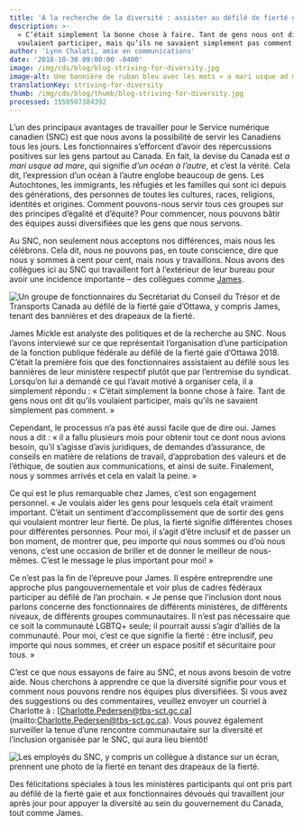 ```yaml
---
title: 'À la recherche de la diversité : assister au défilé de fierté gaie d’Ottawa'
description: >-
  « C’était simplement la bonne chose à faire. Tant de gens nous ont dit qu’ils
  voulaient participer, mais qu’ils ne savaient simplement pas comment. »
author: 'Lynn Chalati, amie en communications'
date: '2018-10-30 09:00:00 -0400'
image: /img/cds/blog/blog-striving-for-diversity.jpg
image-alt: Une bannière de ruban bleu avec les mots « a mari usque ad mare » en jaune.
translationKey: striving-for-diversity
thumb: /img/cds/blog/thumb/blog-striving-for-diversity.jpg
processed: 1550507384392
---
```


L’un des principaux avantages de travailler pour le Service numérique canadien (SNC) est que nous avons la possibilité de servir les Canadiens tous les jours. Les fonctionnaires s’efforcent d’avoir des répercussions positives sur les gens partout au Canada. En fait, la devise du Canada est *a mari usque ad mare*, qui signifie *d’un océan à l’autre*, et c’est la vérité. Cela dit, l’expression d’un océan à l’autre englobe beaucoup de gens. Les Autochtones, les immigrants, les réfugiés et les familles qui sont ici depuis des générations, des personnes de toutes les cultures, races, religions, identités et origines. Comment pouvons-nous servir tous ces groupes sur des principes d’égalité et d’équité? Pour commencer, nous pouvons bâtir des équipes aussi diversifiées que les gens que nous servons.

Au SNC, non seulement nous acceptons nos différences, mais nous les célébrons. Cela dit, nous ne pouvons pas, en toute conscience, dire que nous y sommes à cent pour cent, mais nous y travaillons. Nous avons des collègues ici au SNC qui travaillent fort à l’extérieur de leur bureau pour avoir une incidence importante – des collègues comme [James](https://twitter.com/james_mickle). 

![Un groupe de fonctionnaires du Secrétariat du Conseil du Trésor et de Transports Canada au défilé de la fierté gaie d’Ottawa, y compris James, tenant des bannières et des drapeaux de la fierté.](/img/cds/blog-striving-for-diversity2.jpg)

James Mickle est analyste des politiques et de la recherche au SNC. Nous l’avons interviewé sur ce que représentait l’organisation d’une participation de la fonction publique fédérale au défilé de la fierté gaie d’Ottawa 2018. C’était la première fois que des fonctionnaires assistaient au défilé sous les bannières de leur ministère respectif plutôt que par l’entremise du syndicat. Lorsqu’on lui a demandé ce qui l’avait motivé à organiser cela, il a simplement répondu : « C’était simplement la bonne chose à faire. Tant de gens nous ont dit qu’ils voulaient participer, mais qu’ils ne savaient simplement pas comment. »

Cependant, le processus n’a pas été aussi facile que de dire oui. James nous a dit : « il a fallu plusieurs mois pour obtenir tout ce dont nous avions besoin, qu’il s’agisse d’avis juridiques, de demandes d’assurance, de conseils en matière de relations de travail, d’approbation des valeurs et de l’éthique, de soutien aux communications, et ainsi de suite. Finalement, nous y sommes arrivés et cela en valait la peine. »

Ce qui est le plus remarquable chez James, c’est son engagement personnel. « Je voulais aider les gens pour lesquels cela était vraiment important. C’était un sentiment d’accomplissement que de sortir des gens qui voulaient montrer leur fierté. De plus, la fierté signifie différentes choses pour différentes personnes. Pour moi, il s’agit d’être inclusif et de passer un bon moment, de montrer que, peu importe qui nous sommes ou d’où nous venons, c’est une occasion de briller et de donner le meilleur de nous-mêmes. C’est le message le plus important pour moi! »

Ce n’est pas la fin de l’épreuve pour James. Il espère entreprendre une approche plus pangouvernementale et voir plus de cadres fédéraux participer au défilé de l’an prochain. « Je pense que l’inclusion dont nous parlons concerne des fonctionnaires de différents ministères, de différents niveaux, de différents groupes communautaires. Il n’est pas nécessaire que ce soit la communauté LGBTQ+ seule; il pourrait aussi s’agir d’alliés de la communauté. Pour moi, c’est ce que signifie la fierté : être inclusif, peu importe qui nous sommes, et créer un espace positif et sécuritaire pour tous. »

C’est ce que nous essayons de faire au SNC, et nous avons besoin de votre aide. Nous cherchons à apprendre ce que la diversité signifie pour vous et comment nous pouvons rendre nos équipes plus diversifiées. Si vous avez des suggestions ou des commentaires, veuillez envoyer un courriel à Charlotte à : [Charlotte.Pedersen@tbs-sct.gc.ca] (mailto:Charlotte.Pedersen@tbs-sct.gc.ca). Vous pouvez également surveiller la tenue d’une rencontre communautaire sur la diversité et l’inclusion organisée par le SNC, qui aura lieu bientôt!

![Les employés du SNC, y compris un collègue à distance sur un écran, prennent une photo de la fierté en tenant des drapeaux de la fierté.](/img/cds/blog-striving-for-diversity.jpg)

Des félicitations spéciales à tous les ministères participants qui ont pris part au défilé de la fierté gaie et aux fonctionnaires dévoués qui travaillent jour après jour pour appuyer la diversité au sein du gouvernement du Canada, tout comme James.




